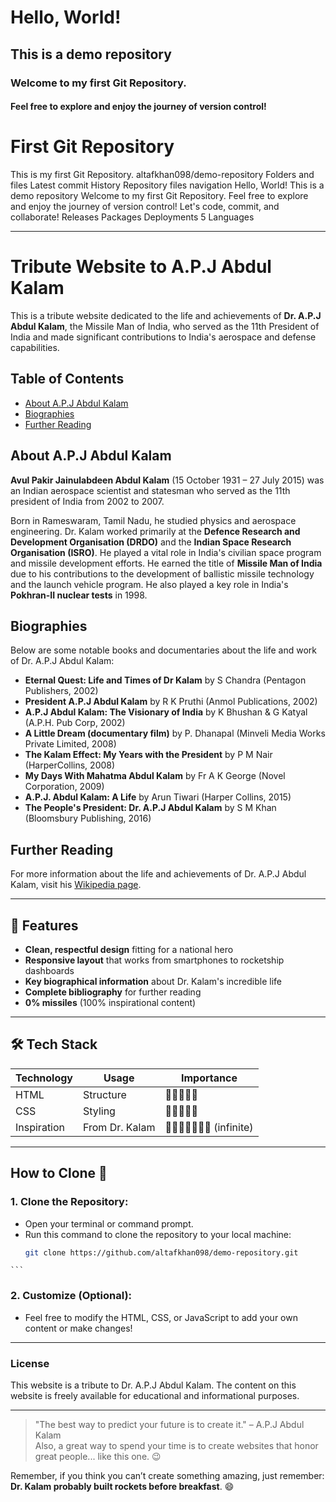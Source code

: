 # Hello, World!

## This is a demo repository

### Welcome to my first Git Repository.

#### Feel free to explore and enjoy the journey of version control!

# First Git Repository

This is my first Git Repository. altafkhan098/demo-repository Folders and files Latest commit History Repository files navigation Hello, World! This is a demo repository Welcome to my first Git Repository. Feel free to explore and enjoy the journey of version control! Let's code, commit, and collaborate! Releases Packages Deployments 5 Languages

---

# Tribute Website to A.P.J Abdul Kalam

This is a tribute website dedicated to the life and achievements of **Dr. A.P.J Abdul Kalam**, the Missile Man of India, who served as the 11th President of India and made significant contributions to India's aerospace and defense capabilities.

## Table of Contents
- [About A.P.J Abdul Kalam](#about-apj-abdul-kalam)
- [Biographies](#biographies)
- [Further Reading](#further-reading)

## About A.P.J Abdul Kalam

**Avul Pakir Jainulabdeen Abdul Kalam** (15 October 1931 – 27 July 2015) was an Indian aerospace scientist and statesman who served as the 11th president of India from 2002 to 2007. 

Born in Rameswaram, Tamil Nadu, he studied physics and aerospace engineering. Dr. Kalam worked primarily at the **Defence Research and Development Organisation (DRDO)** and the **Indian Space Research Organisation (ISRO)**. He played a vital role in India's civilian space program and missile development efforts. He earned the title of **Missile Man of India** due to his contributions to the development of ballistic missile technology and the launch vehicle program. He also played a key role in India's **Pokhran-II nuclear tests** in 1998.

## Biographies

Below are some notable books and documentaries about the life and work of Dr. A.P.J Abdul Kalam:

- **Eternal Quest: Life and Times of Dr Kalam** by S Chandra (Pentagon Publishers, 2002)
- **President A.P.J Abdul Kalam** by R K Pruthi (Anmol Publications, 2002)
- **A.P.J Abdul Kalam: The Visionary of India** by K Bhushan & G Katyal (A.P.H. Pub Corp, 2002)
- **A Little Dream (documentary film)** by P. Dhanapal (Minveli Media Works Private Limited, 2008)
- **The Kalam Effect: My Years with the President** by P M Nair (HarperCollins, 2008)
- **My Days With Mahatma Abdul Kalam** by Fr A K George (Novel Corporation, 2009)
- **A.P.J. Abdul Kalam: A Life** by Arun Tiwari (Harper Collins, 2015)
- **The People's President: Dr. A.P.J Abdul Kalam** by S M Khan (Bloomsbury Publishing, 2016)

## Further Reading

For more information about the life and achievements of Dr. A.P.J Abdul Kalam, visit his [Wikipedia page](https://en.wikipedia.org/wiki/A._P._J._Abdul_Kalam).

---

## 🌟 Features

- **Clean, respectful design** fitting for a national hero
- **Responsive layout** that works from smartphones to rocketship dashboards
- **Key biographical information** about Dr. Kalam's incredible life
- **Complete bibliography** for further reading
- **0% missiles** (100% inspirational content)

---

## 🛠️ Tech Stack

| Technology | Usage | Importance |
|------------|-------|------------|
| HTML | Structure | 🌟🌟🌟🌟🌟 |
| CSS | Styling | 🌟🌟🌟🌟🌑 |
| Inspiration | From Dr. Kalam | 🌟🌟🌟🌟🌟🌟🌟 (infinite) |

---

## How to Clone 🚀

### 1. Clone the Repository:
   - Open your terminal or command prompt.
   - Run this command to clone the repository to your local machine:
     ```bash
     git clone https://github.com/altafkhan098/demo-repository.git
    ```

### 2. Customize (Optional):
   - Feel free to modify the HTML, CSS, or JavaScript to add your own content or make changes!

---

### License

This website is a tribute to Dr. A.P.J Abdul Kalam. The content on this website is freely available for educational and informational purposes.

---

> "The best way to predict your future is to create it." – A.P.J Abdul Kalam  
> Also, a great way to spend your time is to create websites that honor great people... like this one. 😉
  
Remember, if you think you can’t create something amazing, just remember: **Dr. Kalam probably built rockets before breakfast**. 😄
